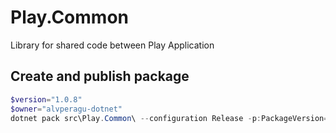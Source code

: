 # Play.Common
Library for shared code between Play Application

## Create and publish package
```powershell
$version="1.0.8"
$owner="alvperagu-dotnet"
dotnet pack src\Play.Common\ --configuration Release -p:PackageVersion=$version -p:RepositoryUrl=https://github.com/$owner/Play.Common -o ..\packages

```